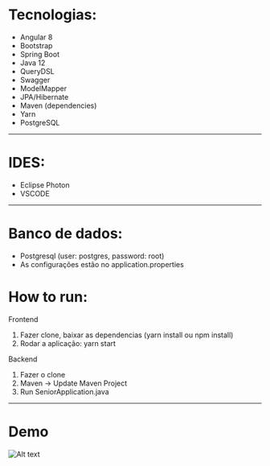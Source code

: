 # Tecnologias:
- Angular 8
- Bootstrap
- Spring Boot
- Java 12
- QueryDSL
- Swagger
- ModelMapper
- JPA/Hibernate
- Maven (dependencies)
- Yarn
- PostgreSQL

------

# IDES:
- Eclipse Photon
- VSCODE

------

# Banco de dados:

- Postgresql (user: postgres, password: root)
- As configurações estão no application.properties

# How to run:

Frontend
1. Fazer clone, baixar as dependencias (yarn install ou npm install)
2. Rodar a aplicação: yarn start

Backend
1. Fazer o clone
2. Maven -> Update Maven Project
3. Run SeniorApplication.java

------

# Demo
![Alt text](https://github.com/brunoFreiberger/senior-frontend/tree/master/demo/xpto-working.gif)
